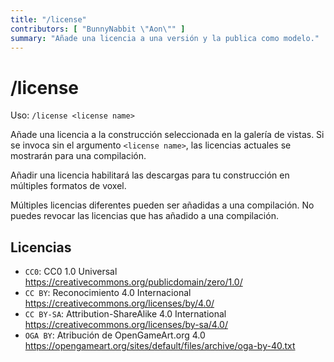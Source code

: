 ```yaml
---
title: "/license"
contributors: [ "BunnyNabbit \"Aon\"" ]
summary: "Añade una licencia a una versión y la publica como modelo."
---
```


# /license

Uso: `/license <license name>`

Añade una licencia a la construcción seleccionada en la galería de vistas. Si se invoca sin el argumento `<license name>`, las licencias actuales se mostrarán para una compilación.

Añadir una licencia habilitará las descargas para tu construcción en múltiples formatos de voxel.

Múltiples licencias diferentes pueden ser añadidas a una compilación. No puedes revocar las licencias que has añadido a una compilación.

## Licencias

- `CC0`: CC0 1.0 Universal https://creativecommons.org/publicdomain/zero/1.0/
- `CC BY`: Reconocimiento 4.0 Internacional https://creativecommons.org/licenses/by/4.0/
- `CC BY-SA`: Attribution-ShareAlike 4.0 International https://creativecommons.org/licenses/by-sa/4.0/
- `OGA BY`: Atribución de OpenGameArt.org 4.0 https://opengameart.org/sites/default/files/archive/oga-by-40.txt
